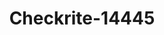 ---
f_zip-code: 99503
f_state-code: AK
title: Checkrite-14445
f_phone: 907-276-0100
f_city-only: Anchorage
f_address: 123 East Fireweed Lane Suite 22 Anchorage
f_location-unique-id: '14445'
slug: checkrite-14445
updated-on: '2024-05-30T13:46:58.046Z'
created-on: '2024-05-30T13:36:59.803Z'
published-on: '2024-05-30T13:54:32.469Z'
f_city-state: cms/city/anchorage-ak.md
f_company: cms/company/checkrite.md
f_state: cms/state/alaska.md
layout: '[payday-loan].html'
tags: payday-loan
---